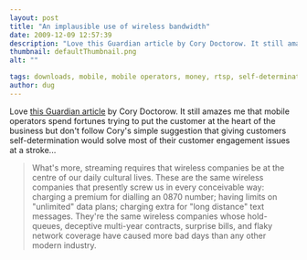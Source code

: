```yaml
---
layout: post
title: "An implausible use of wireless bandwidth"
date: 2009-12-09 12:57:39
description: "Love this Guardian article by Cory Doctorow. It still amazes me that mobile operators spend fortunes trying to put the customer at the heart of the business but don&#8217;t follow Cory&#8217;s simple suggestion that giving customers self-determination would solve most&#8230;"
thumbnail: defaultThumbnail.png
alt: ""

tags: downloads, mobile, mobile operators, money, rtsp, self-determination, streaming
author: dug
---
```


<p>Love <a href="http://www.guardian.co.uk/technology/2009/dec/08/music-streaming-cory-doctorow">this Guardian article</a> by Cory Doctorow. It still amazes me that mobile operators spend fortunes trying to put the customer at the heart of the business but don't follow Cory's simple suggestion that giving customers self-determination would solve most of their customer engagement issues at a stroke...</p>

<blockquote><p>What's more, streaming requires that wireless companies be at the centre of our daily cultural lives. These are the same wireless companies that presently screw us in every conceivable way: charging a premium for dialling an 0870 number; having limits on "unlimited" data plans; charging extra for "long distance" text messages. They're the same wireless companies whose hold-queues, deceptive multi-year contracts, surprise bills, and flaky network coverage have caused more bad days than any other modern industry.</p></blockquote>

